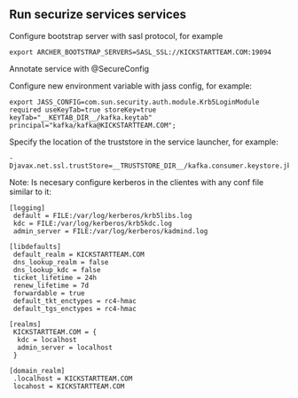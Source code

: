 ## Run securize services services

Configure bootstrap server with sasl protocol, for example
```
export ARCHER_BOOTSTRAP_SERVERS=SASL_SSL://KICKSTARTTEAM.COM:19094
```
Annotate service with @SecureConfig

Configure new environment variable with jass config, for example:
```
export JASS_CONFIG=com.sun.security.auth.module.Krb5LoginModule required useKeyTab=true storeKey=true keyTab="__KEYTAB_DIR__/kafka.keytab" principal="kafka/kafka@KICKSTARTTEAM.COM";
```

Specify the location of the truststore in the service launcher, for example:
```
-Djavax.net.ssl.trustStore=__TRUSTSTORE_DIR__/kafka.consumer.keystore.jks
```

Note: Is necesary configure kerberos in the clientes with any conf file similar to it:
```
[logging]
 default = FILE:/var/log/kerberos/krb5libs.log
 kdc = FILE:/var/log/kerberos/krb5kdc.log
 admin_server = FILE:/var/log/kerberos/kadmind.log

[libdefaults]
 default_realm = KICKSTARTTEAM.COM
 dns_lookup_realm = false
 dns_lookup_kdc = false
 ticket_lifetime = 24h
 renew_lifetime = 7d
 forwardable = true
 default_tkt_enctypes = rc4-hmac
 default_tgs_enctypes = rc4-hmac

[realms]
 KICKSTARTTEAM.COM = {
  kdc = localhost
  admin_server = localhost
 }

[domain_realm]
 .localhost = KICKSTARTTEAM.COM
 locahost = KICKSTARTTEAM.COM
```
